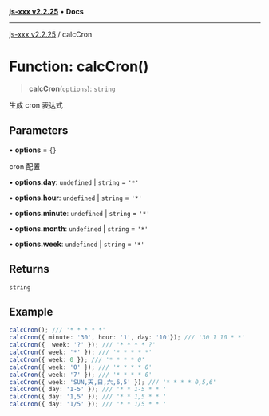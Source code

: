[**js-xxx v2.2.25**](../README.md) • **Docs**

***

[js-xxx v2.2.25](../README.md) / calcCron

# Function: calcCron()

> **calcCron**(`options`): `string`

生成 cron 表达式

## Parameters

• **options** = `{}`

cron 配置

• **options.day**: `undefined` \| `string` = `'*'`

• **options.hour**: `undefined` \| `string` = `'*'`

• **options.minute**: `undefined` \| `string` = `'*'`

• **options.month**: `undefined` \| `string` = `'*'`

• **options.week**: `undefined` \| `string` = `'*'`

## Returns

`string`

## Example

```ts
calcCron(); /// '* * * * *'
calcCron({ minute: '30', hour: '1', day: '10'}); /// '30 1 10 * *'
calcCron({  week: '?' }); /// '* * * * ?'
calcCron({ week: '*' }); /// '* * * * *'
calcCron({ week: 0 }); /// '* * * * 0'
calcCron({ week: '0' }); /// '* * * * 0'
calcCron({ week: '7' }); /// '* * * * 0'
calcCron({ week: 'SUN,天,日,六,6,5' }); /// '* * * * 0,5,6'
calcCron({ day: '1-5' }); /// '* * 1-5 * * '
calcCron({ day: '1,5' }); /// '* * 1,5 * * '
calcCron({ day: '1/5' }); /// '* * 1/5 * * '
```
